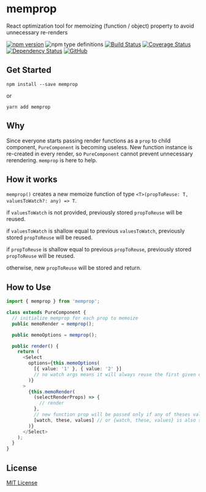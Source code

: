 # memprop
React optimization tool for memoizing (function / object) property to avoid unnecessary re-renders

[![npm version](https://badge.fury.io/js/memprop.svg)](https://badge.fury.io/js/memprop)
![npm type definitions](https://img.shields.io/npm/types/memprop.svg)
[![Build Status](https://travis-ci.org/joonhocho/memprop.svg?branch=master)](https://travis-ci.org/joonhocho/memprop)
[![Coverage Status](https://coveralls.io/repos/github/joonhocho/memprop/badge.svg?branch=master)](https://coveralls.io/github/joonhocho/memprop?branch=master)
[![Dependency Status](https://david-dm.org/joonhocho/memprop.svg)](https://david-dm.org/joonhocho/memprop)
[![GitHub](https://img.shields.io/github/license/joonhocho/memprop.svg)](https://github.com/joonhocho/memprop/blob/master/LICENSE)

## Get Started
```
npm install --save memprop
```
or
```
yarn add memprop
```

## Why
Since everyone starts passing render functions as a `prop` to child component, `PureComponent` is becoming useless. New function instance is re-created in every render, so `PureComponent` cannot prevent unnecessary rerendering.
`memprop` is here to help.

## How it works

`memprop()` creates a new memoize function of type `<T>(propToReuse: T, valuesToWatch?: any) => T`.

if `valuesToWatch` is not provided,
previously stored `propToReuse` will be reused.

if `valuesToWatch` is shallow equal to previous `valuesToWatch`,
previously stored `propToReuse` will be reused.

if `propToReuse` is shallow equal to previous `propToReuse`,
previously stored `propToReuse` will be reused.

otherwise, new `propToReuse` will be stored and return.


## How to Use
```typescript
import { memprop } from 'memprop';

class extends PureComponent {
  // initialize memprop for each prop to memoize
  public memoRender = memprop();

  public memoOptions = memprop();

  public render() {
    return (
      <Select
        options={this.memoOptions(
          [{ value: '1' }, { value: '2' }]
          // no watch args means it will always reuse the first given options
        )}
      >
        {this.memoRender(
          (selectRenderProps) => {
            // render
          },
          // new function prop will be passed only if any of theses values change
          [watch, these, values] // or {watch, these, values} is also supported
        )}
      </Select>
    );
  }
}
```

## License
[MIT License](https://github.com/joonhocho/memprop/blob/master/LICENSE)
